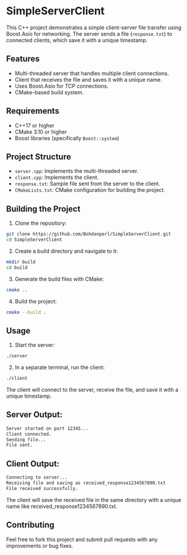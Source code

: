 # SimpleServerClient

This C++ project demonstrates a simple client-server file transfer using Boost.Asio for networking. The server sends a file (`response.txt`) to connected clients, which save it with a unique timestamp.

## Features

- Multi-threaded server that handles multiple client connections.
- Client that receives the file and saves it with a unique name.
- Uses Boost.Asio for TCP connections.
- CMake-based build system.

## Requirements

- C++17 or higher
- CMake 3.10 or higher
- Boost libraries (specifically `Boost::system`)

## Project Structure

- `server.cpp`: Implements the multi-threaded server.
- `client.cpp`: Implements the client.
- `response.txt`: Sample file sent from the server to the client.
- `CMakeLists.txt`: CMake configuration for building the project.

## Building the Project

1. Clone the repository:

```bash
git clone https://github.com/Bohdanperl/SimpleServerClient.git
cd SimpleServerClient
```
2. Create a build directory and navigate to it:

```bash
mkdir build
cd build
```
3. Generate the build files with CMake:

```bash
cmake ..
```

4. Build the project:

```bash
cmake --build .
```

## Usage
1. Start the server:

```bash
./server
```

2. In a separate terminal, run the client:
 ```bash
./client
```
The client will connect to the server, receive the file, and save it with a unique timestamp.


## Server Output:
```bash
Server started on port 12345...
Client connected.
Sending file...
File sent.
```

## Client Output:
```bash
Connecting to server...
Receiving file and saving as received_response1234567890.txt
File received successfully.
```
The client will save the received file in the same directory with a unique name like received_response1234567890.txt.

## Contributing

Feel free to fork this project and submit pull requests with any improvements or bug fixes.


